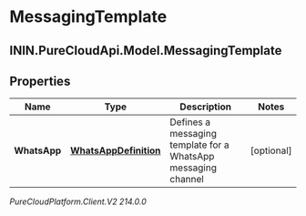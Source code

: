 # MessagingTemplate

## ININ.PureCloudApi.Model.MessagingTemplate

## Properties

|Name | Type | Description | Notes|
|------------ | ------------- | ------------- | -------------|
| **WhatsApp** | [**WhatsAppDefinition**](WhatsAppDefinition) | Defines a messaging template for a WhatsApp messaging channel | [optional] |



_PureCloudPlatform.Client.V2 214.0.0_
